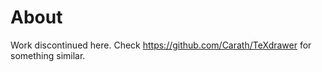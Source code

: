 # About

Work discontinued here. Check <https://github.com/Carath/TeXdrawer> for something similar.
